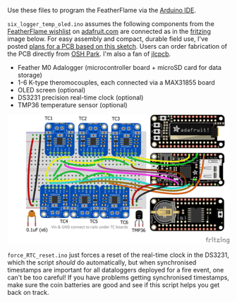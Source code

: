 Use these files to program the FeatherFlame via the [Arduino IDE](https://www.arduino.cc/en/Main/Software). 

`six_logger_temp_oled.ino` assumes the following components from the [FeatherFlame wishlist](http://www.adafruit.com/wishlists/459876) on [adafruit.com](http://adafruit.com) are connected as in the [fritzing](http://www.fritzing.org) image below. 
For easy assembly and compact, durable field use, I've posted [plans for a PCB based on this sketch](https://github.com/devanmcg/FireScienceDIY/tree/master/FeatherFlame/PCB). 
Users can order fabrication of the PCB directly from [OSH Park](https://oshpark.com/shared_projects/cAXzsQJw). 
I'm also a fan of [jlcpcb](https://jlcpcb.com). 

* Feather M0 Adalogger (microcontroller board + microSD card for data storage)
* 1-6 K-type theromocouples, each connected via a MAX31855 board
* OLED screen (optional)
* DS3231 precision real-time clock (optional)
* TMP36 temperature sensor (optional) 

<img src="https://github.com/devanmcg/FireScienceDIY/blob/master/FeatherFlame/PCB/FeatherFlame6tc_bb.png" width="600">

`force_RTC_reset.ino` just forces a reset of the real-time clock in the DS3231, which the script *should* do automatically, but when synchronised timestamps are important for all dataloggers deployed for a fire event, one can't be too careful!
If you have problems getting synchronised timestamps, make sure the coin batteries are good and see if this script helps you get back on track.
